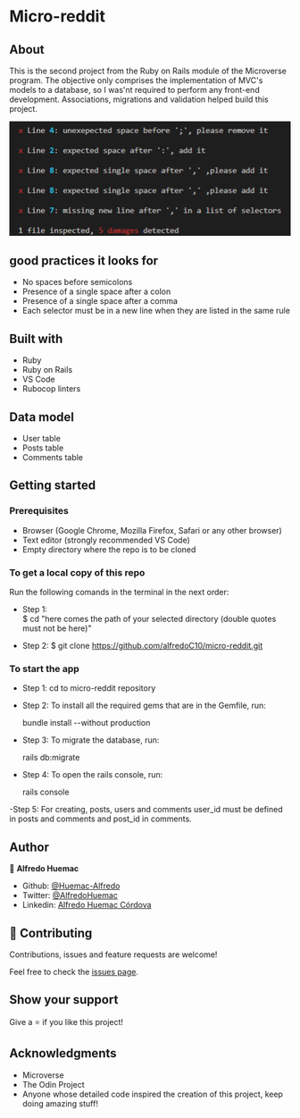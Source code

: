# Micro-reddit

## About
This is the second project from the Ruby on Rails module of the Microverse program. The objective only comprises the implementation of MVC's models to a database, so I was'nt required to perform any front-end development. Associations, migrations and validation helped build this project.

![screenshot](https://github.com/Huemac-Alfredo/code-linter/blob/code/images/linter.PNG)

## good practices it looks for
- No spaces before semicolons
- Presence of a single space after a colon
- Presence of a single space after a comma
- Each selector must be in a new line when they are listed in the same rule

## Built with
- Ruby
- Ruby on Rails
- VS Code
- Rubocop linters

## Data model
- User table
- Posts table
- Comments table

## Getting started

### Prerequisites
- Browser (Google Chrome, Mozilla Firefox, Safari or any other browser)
- Text editor (strongly recommended VS Code)
- Empty directory where the repo is to be cloned

### To get a local copy of this repo
Run the following comands in the terminal in the next order:

- Step 1:  
$ cd "here comes the path of your selected directory (double quotes must not be here)"

- Step 2:
$ git clone https://github.com/alfredoC10/micro-reddit.git

### To start the app
- Step 1: cd to micro-reddit repository

- Step 2: To install all the required gems that are in the Gemfile, run:

  bundle install --without production 

- Step 3: To migrate the database, run:

  rails db:migrate

- Step 4: To open the rails console, run:

  rails console

-Step 5: For creating, posts, users and comments user_id must be defined in posts and comments and post_id in comments.

## Author

👤 **Alfredo Huemac**

- Github: [@Huemac-Alfredo](https://github.com/Huemac-Alfredo)
- Twitter: [@AlfredoHuemac](https://twitter.com/AlfredoHuemac)
- Linkedin: [Alfredo Huemac Córdova](https://www.linkedin.com/in/alfredo-huemac-c%C3%B3rdova-173b481b2/)

## 🤝 Contributing

Contributions, issues and feature requests are welcome!

Feel free to check the [issues page](https://github.com/alfredoC10/micro-reddit/issues).

## Show your support

Give a ⭐️ if you like this project!

## Acknowledgments

- Microverse
- The Odin Project
- Anyone whose detailed code inspired the creation of this project, keep doing amazing stuff!